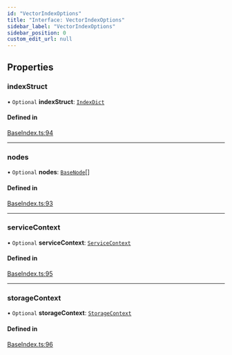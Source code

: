 ```yaml
---
id: "VectorIndexOptions"
title: "Interface: VectorIndexOptions"
sidebar_label: "VectorIndexOptions"
sidebar_position: 0
custom_edit_url: null
---
```


## Properties

### indexStruct

• `Optional` **indexStruct**: [`IndexDict`](../classes/IndexDict.md)

#### Defined in

[BaseIndex.ts:94](https://github.com/run-llama/LlamaIndexTS/blob/f9f6dc6/packages/core/src/BaseIndex.ts#L94)

___

### nodes

• `Optional` **nodes**: [`BaseNode`](../classes/BaseNode.md)[]

#### Defined in

[BaseIndex.ts:93](https://github.com/run-llama/LlamaIndexTS/blob/f9f6dc6/packages/core/src/BaseIndex.ts#L93)

___

### serviceContext

• `Optional` **serviceContext**: [`ServiceContext`](ServiceContext.md)

#### Defined in

[BaseIndex.ts:95](https://github.com/run-llama/LlamaIndexTS/blob/f9f6dc6/packages/core/src/BaseIndex.ts#L95)

___

### storageContext

• `Optional` **storageContext**: [`StorageContext`](StorageContext.md)

#### Defined in

[BaseIndex.ts:96](https://github.com/run-llama/LlamaIndexTS/blob/f9f6dc6/packages/core/src/BaseIndex.ts#L96)
